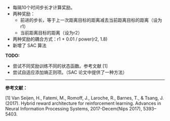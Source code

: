 - 每隔10个时间步长才计算奖励。
- 两种奖励：
    + 前进的步长，等于上一次距离目标的距离减去当前距离目标的距离（设为r1）
    + 当前距离目标的距离（设为r2）
- 两种奖励的耦合方式：r1 + 0.01 / power(r2, 1.8)
- 新增了 SAC 算法

**TODO:**
- 尝试不同奖励训练不同的状态函数。参考文献 [1]
- 尝试自适应添加熵正则项。（SAC 论文中提供了一种方法）



-----
**参考文献：**

[1] Van Seijen, H., Fatemi, M., Romoff, J., Laroche, R., Barnes, T., & Tsang, J. (2017). Hybrid reward architecture for reinforcement learning. Advances in Neural Information Processing Systems, 2017-Decem(Nips 2017), 5393–5403.